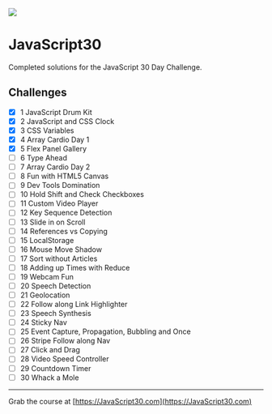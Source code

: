 ![](https://javascript30.com/images/JS3-social-share.png)

# JavaScript30

Completed solutions for the JavaScript 30 Day Challenge.

## Challenges

- [x] 1 JavaScript Drum Kit
- [x] 2 JavaScript and CSS Clock
- [x] 3 CSS Variables
- [x] 4 Array Cardio Day 1
- [x] 5 Flex Panel Gallery
- [ ] 6 Type Ahead
- [ ] 7 Array Cardio Day 2
- [ ] 8 Fun with HTML5 Canvas
- [ ] 9 Dev Tools Domination
- [ ] 10 Hold Shift and Check Checkboxes
- [ ] 11 Custom Video Player
- [ ] 12 Key Sequence Detection
- [ ] 13 Slide in on Scroll
- [ ] 14 References vs Copying
- [ ] 15 LocalStorage
- [ ] 16 Mouse Move Shadow
- [ ] 17 Sort without Articles
- [ ] 18 Adding up Times with Reduce
- [ ] 19 Webcam Fun
- [ ] 20 Speech Detection
- [ ] 21 Geolocation
- [ ] 22 Follow along Link Highlighter
- [ ] 23 Speech Synthesis
- [ ] 24 Sticky Nav
- [ ] 25 Event Capture, Propagation, Bubbling and Once
- [ ] 26 Stripe Follow along Nav
- [ ] 27 Click and Drag
- [ ] 28 Video Speed Controller
- [ ] 29 Countdown Timer
- [ ] 30 Whack a Mole

---

Grab the course at [https://JavaScript30.com](https://JavaScript30.com)